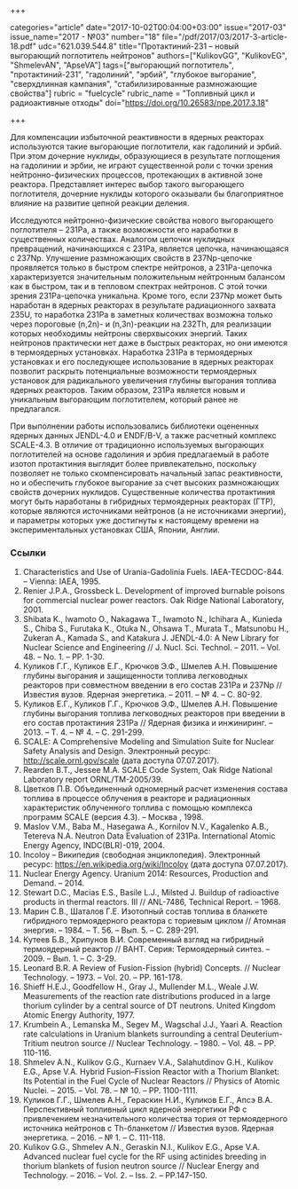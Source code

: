 +++

categories="article"
date="2017-10-02T00:04:00+03:00"
issue="2017-03"
issue_name="2017 - №03"
number="18"
file="/pdf/2017/03/2017-3-article-18.pdf"
udc="621.039.544.8"
title="Протактиний-231 – новый выгорающий поглотитель нейтронов"
authors=["KulikovGG", "KulikovEG", "ShmelevAN", "ApseVA"]
tags=["выгорающий поглотитель", "протактиний-231", "гадолиний", "эрбий", "глубокое выгорание", "сверхдлинная кампания", "стабилизированные размножающие свойства"]
rubric = "fuelcycle"
rubric_name = "Топливный цикл и радиоактивные отходы"
doi="https://doi.org/10.26583/npe.2017.3.18"

+++

Для компенсации избыточной реактивности в ядерных реакторах используются такие выгорающие поглотители, как гадолиний и эрбий. При этом дочерние нуклиды, образующиеся в результате поглощения на гадолинии и эрбии, не играют существенной роли с точки зрения нейтронно-физических процессов, протекающих в активной зоне реактора. Представляет интерес выбор такого выгорающего поглотителя, дочерние нуклиды которого оказывали бы благоприятное влияние на развитие цепной реакции деления.

Исследуются нейтронно-физические свойства нового выгорающего поглотителя – 231Pa, а также возможности его наработки в существенных количествах. Аналогом цепочки нуклидных превращений, начинающихся с 231Pa, является цепочка, начинающаяся с 237Np. Улучшение размножающих свойств в 237Np-цепочке проявляется только в быстром спектре нейтронов, а 231Pa-цепочка характеризуется значительным положительным нейтронным балансом как в быстром, так и в тепловом спектрах нейтронов. С этой точки зрения 231Pa-цепочка уникальна. Кроме того, если 237Np может быть наработан в ядерных реакторах в результате радиационного захвата 235U, то наработка 231Pa в заметных количествах возможна только через пороговые (n,2n)- и (n,3n)-реакции на 232Th, для реализации которых необходимы нейтроны сверхвысоких энергий. Таких нейтронов практически нет даже в быстрых реакторах, но они имеются в термоядерных установках. Наработка 231Pa в термоядерных установках и его последующее использование в ядерных реакторах позволит раскрыть потенциальные возможности термоядерных установок для радикального увеличения глубины выгорания топлива ядерных реакторов. Таким образом, 231Pa является новым и уникальным выгорающим поглотителем, который ранее не предлагался.

При выполнении работы использовались библиотеки оцененных ядерных данных JENDL-4.0 и ENDF/B-V, а также расчетный комплекс SCALE-4.3. В отличие от традиционно используемых выгорающих поглотителей на основе гадолиния и эрбия предлагаемый в работе изотоп протактиния выглядит более привлекательно, поскольку позволяет не только скомпенсировать начальный запас реактивности, но и обеспечить глубокое выгорание за счет высоких размножающих свойств дочерних нуклидов. Существенные количества протактиния могут быть наработаны в гибридных термоядерных реакторах (ГТР), которые являются источниками нейтронов (а не источниками энергии), и параметры которых уже достигнуты к настоящему времени на экспериментальных установках США, Японии, Англии.

### Ссылки

1. Characteristics and Use of Urania-Gadolinia Fuels. IAEA-TECDOC-844. – Vienna: IAEA, 1995.
2. Renier J.P.A., Grossbeck L. Development of improved burnable poisons for commercial nuclear power reactors. Oak Ridge National Laboratory, 2001.
3. Shibata K., Iwamoto O., Nakagawa T., Iwamoto N., Ichihara A., Kunieda S., Chiba S., Furutaka K., Otuka N., Ohsawa T., Murata T., Matsunobu H., Zukeran A., Kamada S., and Katakura J. JENDL-4.0: A New Library for Nuclear Science and Engineering // J. Nucl. Sci. Technol. – 2011. – Vol. 48. – No. 1. – PP. 1-30.
4. Куликов Г.Г., Куликов Е.Г., Крючков Э.Ф., Шмелев А.Н. Повышение глубины выгорания и защищенности топлива легководных реакторов при совместном введении в его состав 231Pa и 237Np // Известия вузов. Ядерная энергетика. – 2011. – № 4. – С. 80-92.
5. Куликов Е.Г., Куликов Г.Г., Крючков Э.Ф., Шмелев А.Н. Повышение глубины выгорания топлива легководных реакторов при введении в его состав протактиния 231Pa // Ядерная физика и инжиниринг. – 2013. – Т. 4. – № 4. – С. 291-299.
6. SCALE: A Comprehensive Modeling and Simulation Suite for Nuclear Safety Analysis and Design. Электронный ресурс: http://scale.ornl.gov/scale (дата доступа 07.07.2017).
7. Rearden B.T., Jessee M.A. SCALE Code System, Oak Ridge National Laboratory report ORNL/TM-2005/39.
8. Цветков П.В. Объединенный одномерный расчет изменения состава топлива в процессе облучения в реакторе и радиационных характеристик облученного топлива с помощью комплекса программ SCALE (версия 4.3). – Москва , 1998.
9. Maslov V.M., Baba M., Hasegawa A., Kornilov N.V., Kagalenko A.B., Tetereva N.A. Neutron Data Evaluation of 231Pa. International Atomic Energy Agency, INDC(BLR)-019, 2004.
10. Incoloy – Википедия (свободная энциклопедия). Электронный ресурс: https://en.wikipedia.org/wiki/Incoloy (дата доступа 07.07.2017).
11. Nuclear Energy Agency. Uranium 2014: Resources, Production and Demand. – 2014.
12. Stewart D.C., Macias E.S., Basile L.J., Milsted J. Buildup of radioactive products in thermal reactors. III // ANL-7486, Technical Report. – 1968.
13. Марин С.В., Шаталов Г.Е. Изотопный состав топлива в бланкете гибридного термоядерного реактора с ториевым циклом // Атомная энергия. – 1984. – Т. 56. – Вып. 5. – С. 289-291.
14. Кутеев Б.В., Хрипунов В.И. Современный взгляд на гибридный термоядерный реактор // ВАНТ. Серия: Термоядерный синтез. – 2009. – Вып. 1. – С. 3-29.
15. Leonard B.R. A Review of Fusion-Fission (hybrid) Concepts. // Nuclear Technology. – 1973. – Vol. 20. – PP. 161-178.
16. Shieff H.E.J., Goodfellow H., Gray J., Mullender M.L., Weale J.W. Measurements of the reaction rate distributions produced in a large thorium cylinder by a central source of DT neutrons. United Kingdom Atomic Energy Authority, 1977.
17. Krumbein A., Lemanska M., Segev M., Wagschal J.J., Yaari A. Reaction rate calculations in Uranium blankets surrounding a central Deuterium-Tritium neutron source // Nuclear Technology. – 1980. – Vol. 48. – PP. 110-116.
18. Shmelev A.N., Kulikov G.G., Kurnaev V.A., Salahutdinov G.H., Kulikov E.G., Apse V.A. Hybrid Fusion–Fission Reactor with a Thorium Blanket: Its Potential in the Fuel Cycle of Nuclear Reactors // Physics of Atomic Nuclei. – 2015. – Vol. 78. – № 10. – PP. 1100-1111.
19. Куликов Г.Г., Шмелев А.Н., Гераскин Н.И., Куликов Е.Г., Апсэ В.А. Перспективный топливный цикл ядерной энергетики РФ с привлечением незначительного количества тория от термоядерного источника нейтронов с Th-бланкетом // Известия вузов. Ядерная энергетика. – 2016. – № 1. – С. 111-118.
20. Kulikov G.G., Shmelev A.N., Geraskin N.I., Kulikov E.G., Apse V.A. Advanced nuclear fuel cycle for the RF using actinides breeding in thorium blankets of fusion neutron source // Nuclear Energy and Technology. – 2016. – Vol. 2. – Iss. 2. – PP.147-150.